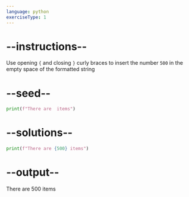 ```yaml
---
language: python
exerciseType: 1
---
```


# --instructions--

Use opening `{` and closing `}` curly braces to insert the number `500` in the empty space of the formatted string

# --seed--

```python
print(f"There are  items")
```

# --solutions--

```python
print(f"There are {500} items")
```

# --output--

There are 500 items
